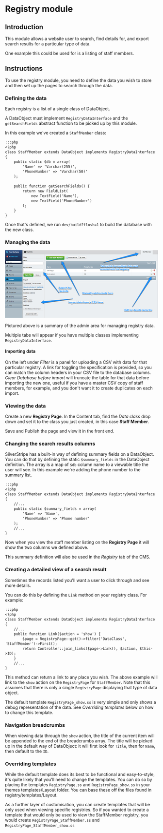 # Registry module

## Introduction

This module allows a website user to search, find details for, and export search results
for a particular type of data.

One example this could be used for is a listing of staff members.

## Instructions

To use the registry module, you need to define the data you wish to store and then set up the pages
to search through the data.

### Defining the data

Each registry is a list of a single class of DataObject.

A DataObject must implement `RegistryDataInterface` and the
`getSearchFields` abstract function to be picked up by this module.

In this example we've created a `StaffMember` class:

	:::php
	<?php
	class StaffMember extends DataObject implements RegistryDataInterface {
		public static $db = array(
			'Name' => 'Varchar(255)',
			'PhoneNumber' => 'Varchar(50)'
		);
		
		public function getSearchFields() {
			return new FieldList(
				new TextField('Name'),
				new TextField('PhoneNumber')
			);
		}
	}

Once that's defined, we run `dev/build?flush=1` to build the database with the new class.

### Managing the data

![Registry admin](_images/registry-admin.jpg)

Pictured above is a summary of the admin area for managing registry data.

Multiple tabs will appear if you have multiple classes implementing `RegistryDataInterface`.

#### Importing data

On the left under *Filter* is a panel for uploading a CSV with data for that particular registry. A link
for toggling the specification is provided, so you can match the column headers in your CSV file to the
database columns. *Clear Database before import* will truncate the table for that data before importing
the new one, useful if you have a master CSV copy of staff members, for example, and you don't want it
to create duplicates on each import.

### Viewing the data

Create a new **Registry Page**. In the Content tab, find the *Data class* drop down
and set it to the class you just created, in this case **Staff Member**.

Save and Publish the page and view it in the front end.

### Changing the search results columns

SilverStripe has a built-in way of defining summary fields on a DataObject. You can do that by defining
the static `$summary_fields` in the DataObject definition. The array is a map of `$db` column name to
a viewable title the user will see. In this example we're adding the phone number to the summary list.

	:::php
	<?php
	class StaffMember extends DataObject implements RegistryDataInterface {
		//...
		public static $summary_fields = array(
			'Name' => 'Name',
			'PhoneNumber' => 'Phone number'
		);
		//...
	}

Now when you view the staff member listing on the **Registry Page** it will show the two columns we
defined above.

This summary definition will also be used in the *Registry* tab of the CMS.

### Creating a detailed view of a search result

Sometimes the records listed you'll want a user to click through and see more details.

You can do this by defining the `Link` method on your registry class. For example:

	:::php
	<?php
	class StaffMember extends DataObject implements RegistryDataInterface {
		//...
		public function Link($action = 'show') {
			$page = RegistryPage::get()->filter('DataClass', 'StaffMember')->First();
			return Controller::join_links($page->Link(), $action, $this->ID);
		}
		//...
	}

This method can return a link to any place you wish. The above example will link to
the `show` action on the `RegistryPage` for `StaffMember`. Note that this assumes that there is
only a single `RegistryPage` displaying that type of data object.

The default template `RegistryPage_show.ss` is very simple and only shows a debug
representation of the data. See *Overriding templates* below on how to change this
template.

### Navigation breadcrumbs

When viewing data through the `show` action, the title of the current item will be appended to the
end of the breadcrumbs array. The title will be picked up in the default way of DataObject: it will
first look for `Title`, then for `Name`, then default to the `ID`.

### Overriding templates

While the default template does its best to be functional and easy-to-style, it's quite likely that
you'll need to change the templates. You can do so by placing the templates `RegistryPage.ss` and
`RegistryPage_show.ss` in your themes templates/Layout folder. You can base these off the files found
in registry/templates/Layout.

As a further layer of customisation, you can create templates that will be only used when viewing
specific registries. So if you wanted to create a template that would only be used to view the
StaffMember registry, you would create `RegistryPage_StaffMember.ss` and `RegistryPage_StaffMember_show.ss`

